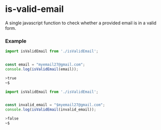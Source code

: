 # is-valid-email
A single javascript function to check whether a provided email is in a valid form.

### Example
```js
import isValidEmail from './isValidEmail';


const email = "myemail27@gmail.com";
console.log(isValidEmail(email));
```
```bash
>true
~$
```

```js
import isValidEmail from './isValidEmail';


const invalid_email = "$myemail27@gmail.com";
console.log(isValidEmail(invalid_email));
```
```bash
>false
~$
```
